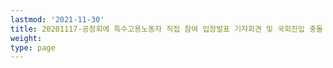 ```yaml
---
lastmod: '2021-11-30'
title: 20201117-공청회에 특수고용노동자 직접 참여 입장발표 기자회견 및 국회진입 충돌
weight: 
type: page
---
```

